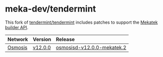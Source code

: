 # meka-dev/tendermint

This fork of [tendermint/tendermint](https://github.com/tendermint/tendermint)
includes patches to support the [Mekatek builder API](https://api.mekatek.xyz).

| Network            | Version                    | Release                                               |
|:-------------------|:---------------------------|:------------------------------------------------------|
| [Osmosis][osmosis] | [v12.0.0][osmosis-v12.0.0] | [osmosisd-v12.0.0-mekatek.2][osmosis-v12.0.0-release] |


[osmosis]:                 https://github.com/osmosis-labs/osmosis
[osmosis-v12.0.0]:         https://github.com/osmosis-labs/osmosis/tree/v12.0.0
[osmosis-v12.0.0-release]: https://github.com/meka-dev/tendermint/releases/tag/mekatek%2Fosmosis%2Fv12.0.0-2
